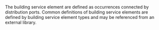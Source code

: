 ﻿The building service element are defined as occurrences connected by distribution ports. Common definitions of building service elements are defined by building service element types and may be referenced from an external library.

